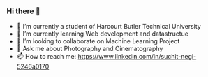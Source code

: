 ### Hi there 👋


- 🔭 I’m currently a student of Harcourt Butler Technical University
- 🌱 I’m currently learning Web development and datastructue
- 👯 I’m looking to collaborate on Machine Learning Project
- 💬 Ask me about Photography and Cinematography
- 📫 How to reach me: https://www.linkedin.com/in/suchit-negi-5246a0170

